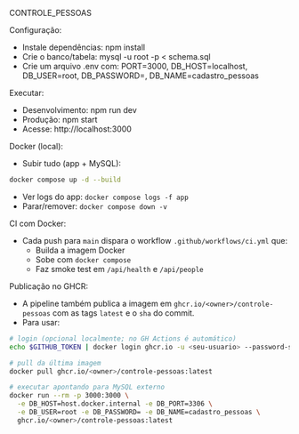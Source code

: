CONTROLE_PESSOAS

Configuração:
- Instale dependências: npm install
- Crie o banco/tabela: mysql -u root -p < schema.sql
- Crie um arquivo .env com: PORT=3000, DB_HOST=localhost, DB_USER=root, DB_PASSWORD=, DB_NAME=cadastro_pessoas

Executar:
- Desenvolvimento: npm run dev
- Produção: npm start
- Acesse: http://localhost:3000

Docker (local):
- Subir tudo (app + MySQL):
```bash
docker compose up -d --build
```
- Ver logs do app: `docker compose logs -f app`
- Parar/remover: `docker compose down -v`

CI com Docker:
- Cada push para `main` dispara o workflow `.github/workflows/ci.yml` que:
  - Builda a imagem Docker
  - Sobe com `docker compose`
  - Faz smoke test em `/api/health` e `/api/people`

Publicação no GHCR:
- A pipeline também publica a imagem em `ghcr.io/<owner>/controle-pessoas` com as tags `latest` e o `sha` do commit.
- Para usar:
```bash
# login (opcional localmente; no GH Actions é automático)
echo $GITHUB_TOKEN | docker login ghcr.io -u <seu-usuario> --password-stdin

# pull da última imagem
docker pull ghcr.io/<owner>/controle-pessoas:latest

# executar apontando para MySQL externo
docker run --rm -p 3000:3000 \
  -e DB_HOST=host.docker.internal -e DB_PORT=3306 \
  -e DB_USER=root -e DB_PASSWORD= -e DB_NAME=cadastro_pessoas \
  ghcr.io/<owner>/controle-pessoas:latest
```






